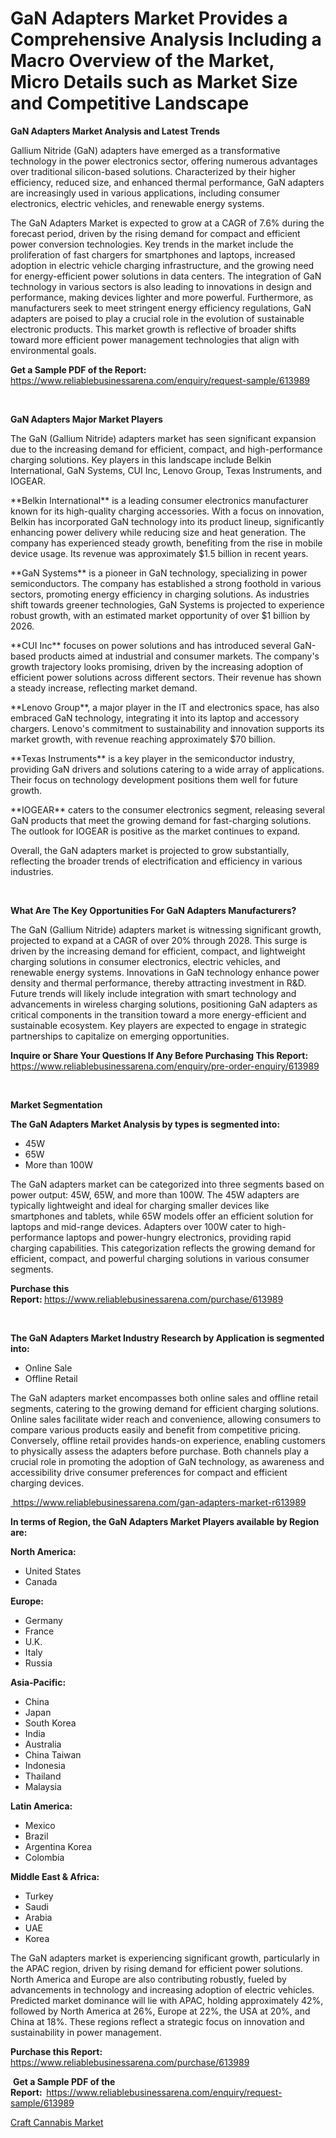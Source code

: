 <p><h1>GaN Adapters Market Provides a Comprehensive Analysis Including a Macro Overview of the Market, Micro Details such as Market Size and Competitive Landscape</h1></p><p><strong>GaN Adapters Market Analysis and Latest Trends</strong></p>
<p><p>Gallium Nitride (GaN) adapters have emerged as a transformative technology in the power electronics sector, offering numerous advantages over traditional silicon-based solutions. Characterized by their higher efficiency, reduced size, and enhanced thermal performance, GaN adapters are increasingly used in various applications, including consumer electronics, electric vehicles, and renewable energy systems. </p><p>The GaN Adapters Market is expected to grow at a CAGR of 7.6% during the forecast period, driven by the rising demand for compact and efficient power conversion technologies. Key trends in the market include the proliferation of fast chargers for smartphones and laptops, increased adoption in electric vehicle charging infrastructure, and the growing need for energy-efficient power solutions in data centers. The integration of GaN technology in various sectors is also leading to innovations in design and performance, making devices lighter and more powerful. Furthermore, as manufacturers seek to meet stringent energy efficiency regulations, GaN adapters are poised to play a crucial role in the evolution of sustainable electronic products. This market growth is reflective of broader shifts toward more efficient power management technologies that align with environmental goals.</p></p>
<p><strong>Get a Sample PDF of the Report:&nbsp;</strong> <a href="https://www.reliablebusinessarena.com/enquiry/request-sample/613989?utm_campaign=3294&utm_medium=2&utm_source=Github&utm_content=ia&utm_term=24032025&utm_id=gan-adapters">https://www.reliablebusinessarena.com/enquiry/request-sample/613989</a></p>
<p>&nbsp;</p>
<p><strong>GaN Adapters Major Market Players</strong></p>
<p><p>The GaN (Gallium Nitride) adapters market has seen significant expansion due to the increasing demand for efficient, compact, and high-performance charging solutions. Key players in this landscape include Belkin International, GaN Systems, CUI Inc, Lenovo Group, Texas Instruments, and IOGEAR.</p><p>**Belkin International** is a leading consumer electronics manufacturer known for its high-quality charging accessories. With a focus on innovation, Belkin has incorporated GaN technology into its product lineup, significantly enhancing power delivery while reducing size and heat generation. The company has experienced steady growth, benefiting from the rise in mobile device usage. Its revenue was approximately $1.5 billion in recent years.</p><p>**GaN Systems** is a pioneer in GaN technology, specializing in power semiconductors. The company has established a strong foothold in various sectors, promoting energy efficiency in charging solutions. As industries shift towards greener technologies, GaN Systems is projected to experience robust growth, with an estimated market opportunity of over $1 billion by 2026.</p><p>**CUI Inc** focuses on power solutions and has introduced several GaN-based products aimed at industrial and consumer markets. The company's growth trajectory looks promising, driven by the increasing adoption of efficient power solutions across different sectors. Their revenue has shown a steady increase, reflecting market demand.</p><p>**Lenovo Group**, a major player in the IT and electronics space, has also embraced GaN technology, integrating it into its laptop and accessory chargers. Lenovo's commitment to sustainability and innovation supports its market growth, with revenue reaching approximately $70 billion.</p><p>**Texas Instruments** is a key player in the semiconductor industry, providing GaN drivers and solutions catering to a wide array of applications. Their focus on technology development positions them well for future growth.</p><p>**IOGEAR** caters to the consumer electronics segment, releasing several GaN products that meet the growing demand for fast-charging solutions. The outlook for IOGEAR is positive as the market continues to expand.</p><p>Overall, the GaN adapters market is projected to grow substantially, reflecting the broader trends of electrification and efficiency in various industries.</p></p>
<p>&nbsp;</p>
<p><strong>What Are The Key Opportunities For GaN Adapters Manufacturers?</strong></p>
<p><p>The GaN (Gallium Nitride) adapters market is witnessing significant growth, projected to expand at a CAGR of over 20% through 2028. This surge is driven by the increasing demand for efficient, compact, and lightweight charging solutions in consumer electronics, electric vehicles, and renewable energy systems. Innovations in GaN technology enhance power density and thermal performance, thereby attracting investment in R&D. Future trends will likely include integration with smart technology and advancements in wireless charging solutions, positioning GaN adapters as critical components in the transition toward a more energy-efficient and sustainable ecosystem. Key players are expected to engage in strategic partnerships to capitalize on emerging opportunities.</p></p>
<p><strong>Inquire or Share Your Questions If Any Before Purchasing This Report:</strong> <a href="https://www.reliablebusinessarena.com/enquiry/pre-order-enquiry/613989?utm_campaign=3294&utm_medium=2&utm_source=Github&utm_content=ia&utm_term=24032025&utm_id=gan-adapters">https://www.reliablebusinessarena.com/enquiry/pre-order-enquiry/613989</a></p>
<p>&nbsp;</p>
<p><strong>Market Segmentation</strong></p>
<p><strong>The GaN Adapters Market Analysis by types is segmented into:</strong></p>
<p><ul><li>45W</li><li>65W</li><li>More than 100W</li></ul></p>
<p><p>The GaN adapters market can be categorized into three segments based on power output: 45W, 65W, and more than 100W. The 45W adapters are typically lightweight and ideal for charging smaller devices like smartphones and tablets, while 65W models offer an efficient solution for laptops and mid-range devices. Adapters over 100W cater to high-performance laptops and power-hungry electronics, providing rapid charging capabilities. This categorization reflects the growing demand for efficient, compact, and powerful charging solutions in various consumer segments.</p></p>
<p><strong>Purchase this Report:&nbsp;</strong><a href="https://www.reliablebusinessarena.com/purchase/613989?utm_campaign=3294&utm_medium=2&utm_source=Github&utm_content=ia&utm_term=24032025&utm_id=gan-adapters">https://www.reliablebusinessarena.com/purchase/613989</a></p>
<p>&nbsp;</p>
<p><strong>The GaN Adapters Market Industry Research by Application is segmented into:</strong></p>
<p><ul><li>Online Sale</li><li>Offline Retail</li></ul></p>
<p><p>The GaN adapters market encompasses both online sales and offline retail segments, catering to the growing demand for efficient charging solutions. Online sales facilitate wider reach and convenience, allowing consumers to compare various products easily and benefit from competitive pricing. Conversely, offline retail provides hands-on experience, enabling customers to physically assess the adapters before purchase. Both channels play a crucial role in promoting the adoption of GaN technology, as awareness and accessibility drive consumer preferences for compact and efficient charging devices.</p></p>
<p><a href="https://www.reliablebusinessarena.com/gan-adapters-market-r613989?utm_campaign=3294&utm_medium=2&utm_source=Github&utm_content=ia&utm_term=24032025&utm_id=gan-adapters">&nbsp;https://www.reliablebusinessarena.com/gan-adapters-market-r613989</a></p>
<p><strong>In terms of Region, the GaN Adapters Market Players available by Region are:</strong></p>
<p>
    <p> <strong> North America: </strong>
        <ul>
            <li>United States</li>
            <li>Canada</li>
        </ul>
        </p> 
    <p> <strong> Europe: </strong>
        <ul>
            <li>Germany</li>
            <li>France</li>
            <li>U.K.</li>
            <li>Italy</li>
            <li>Russia</li>
        </ul>
        </p> 
    <p> <strong> Asia-Pacific: </strong>
        <ul>
            <li>China</li>
            <li>Japan</li>
            <li>South Korea</li>
            <li>India</li>
            <li>Australia</li>
            <li>China Taiwan</li>
            <li>Indonesia</li>
            <li>Thailand</li>
            <li>Malaysia</li>
        </ul>
        </p> 
    <p> <strong> Latin America: </strong>
        <ul>
            <li>Mexico</li>
            <li>Brazil</li>
            <li>Argentina Korea</li>
            <li>Colombia</li>
        </ul>
        </p> 
    <p> <strong> Middle East & Africa: </strong>
        <ul>
            <li>Turkey</li>
            <li>Saudi</li>
            <li>Arabia</li>
            <li>UAE</li>
            <li>Korea</li>
        </ul>
    </p>
    </p>
<p><p>The GaN adapters market is experiencing significant growth, particularly in the APAC region, driven by rising demand for efficient power solutions. North America and Europe are also contributing robustly, fueled by advancements in technology and increasing adoption of electric vehicles. Predicted market dominance will lie with APAC, holding approximately 42%, followed by North America at 26%, Europe at 22%, the USA at 20%, and China at 18%. These regions reflect a strategic focus on innovation and sustainability in power management.</p></p>
<p><strong>Purchase this Report: </strong><a href="https://www.reliablebusinessarena.com/purchase/613989?utm_campaign=3294&utm_medium=2&utm_source=Github&utm_content=ia&utm_term=24032025&utm_id=gan-adapters">https://www.reliablebusinessarena.com/purchase/613989</a></p>
<p>&nbsp;<strong>Get a Sample PDF of the Report:&nbsp;&nbsp;</strong><a href="https://www.reliablebusinessarena.com/enquiry/request-sample/613989?utm_campaign=3294&utm_medium=2&utm_source=Github&utm_content=ia&utm_term=24032025&utm_id=gan-adapters">https://www.reliablebusinessarena.com/enquiry/request-sample/613989</a></p>
<p><strong></strong></p>
<p><p><a href="https://github.com/shamstirroc7/Market-Research-Report-List-1/blob/main/craft-cannabis-market.md?utm_campaign=3294&utm_medium=2&utm_source=Github&utm_content=ia&utm_term=24032025&utm_id=gan-adapters">Craft Cannabis Market</a></p></p>